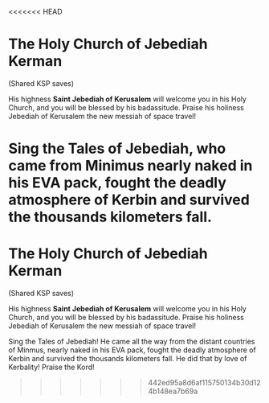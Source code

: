 <<<<<<< HEAD
# The Holy Church of Jebediah Kerman
(Shared KSP saves)

His highness **Saint Jebediah of Kerusalem** will welcome you in his Holy Church, and you will be blessed by his badassitude.
Praise his holiness Jebediah of Kerusalem the new messiah of space travel!

Sing the Tales of Jebediah, who came from Minimus nearly naked in his EVA pack, fought the deadly atmosphere of Kerbin and survived the thousands kilometers fall.
=======
# The Holy Church of Jebediah Kerman
(Shared KSP saves)

His highness **Saint Jebediah of Kerusalem** will welcome you in his Holy Church, and you will be blessed by his badassitude.
Praise his holiness Jebediah of Kerusalem the new messiah of space travel!

Sing the Tales of Jebediah! He came all the way from the distant countries of Minmus, nearly naked in his EVA pack, fought the deadly atmosphere of Kerbin and survived the thousands kilometers fall. He did that by love of Kerbality! Praise the Kord!
>>>>>>> 442ed95a8d6af115750134b30d124b148ea7b69a

